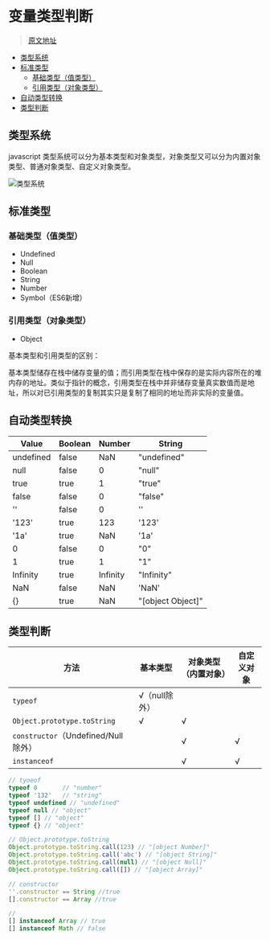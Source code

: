 # 变量类型判断

> [原文地址](https://github.com/hua03/blog/blob/master/blog/JavaScript/变量类型判断.md)

<!-- TOC depthFrom:2 -->

- [类型系统](#类型系统)
- [标准类型](#标准类型)
  - [基础类型（值类型）](#基础类型值类型)
  - [引用类型（对象类型）](#引用类型对象类型)
- [自动类型转换](#自动类型转换)
- [类型判断](#类型判断)

<!-- /TOC -->

## 类型系统

javascript 类型系统可以分为基本类型和对象类型，对象类型又可以分为内置对象类型、普通对象类型、自定义对象类型。

![类型系统](http://opd59bmxu.bkt.clouddn.com/20171214204330.png)

## 标准类型

### 基础类型（值类型）

- Undefined 
- Null 
- Boolean 
- String 
- Number 
- Symbol（ES6新增）

### 引用类型（对象类型）

- Object

基本类型和引用类型的区别：

基本类型储存在栈中储存变量的值；而引用类型在栈中保存的是实际内容所在的堆内存的地址。类似于指针的概念，引用类型在栈中并非储存变量真实数值而是地址，所以对已引用类型的复制其实只是复制了相同的地址而非实际的变量值。

## 自动类型转换

|   Value   | Boolean |  Number  |      String       |
| --------- | ------- | -------- | ----------------- |
| undefined | false   | NaN      | "undefined"       |
| null      | false   | 0        | "null"            |
| true      | true    | 1        | "true"            |
| false     | false   | 0        | "false"           |
| ''        | false   | 0        | ''                |
| '123'     | true    | 123      | '123'             |
| '1a'      | true    | NaN      | '1a'              |
| 0         | false   | 0        | "0"               |
| 1         | true    | 1        | "1"               |
| Infinity  | true    | Infinity | "Infinity"        |
| NaN       | false   | NaN      | 'NaN'             |
| {}        | true    | NaN      | "[object Object]" |


## 类型判断

|            方法             |   基本类型    | 对象类型（内置对象） | 自定义对象 |
| --------------------------- | ------------- | -------------------- | ---------- |
| `typeof`                    | √（null除外） |                      |            |
| `Object.prototype.toString` | √             | √                    |            |
| `constructor`（Undefined/Null 除外）               |               | √                    | √          |
| `instanceof`                |               | √                    | √          |


```js
// tyoeof
typeof 0       // "number"
typeof '132'   // "string"
typeof undefined // "undefined"
typeof null // "object"
typeof [] // "object"
typeof {} // "object"

// Object.prototype.toString
Object.prototype.toString.call(123) // "[object Number]"
Object.prototype.toString.call('abc') // "[object String]"
Object.prototype.toString.call(null) // "[object Null]"
Object.prototype.toString.call([]) // "[object Array]"

// constructor
''.constructor == String //true
[].constructor == Array //true

// 
[] instanceof Array // true
[] instanceof Math // false
```


